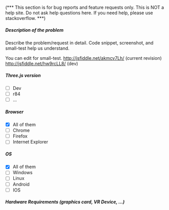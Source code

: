 (*** This section is for bug reports and feature requests only. This is NOT a help site. Do not ask help questions here. If you need help, please use stackoverflow. ***)

##### Description of the problem 

Describe the problem/request in detail.
Code snippet, screenshot, and small-test help us understand.

You can edit for small-test.
http://jsfiddle.net/akmcv7Lh/ (current revision)
http://jsfiddle.net/hw9rcLL8/ (dev)

##### Three.js version

- [ ] Dev
- [ ] r84
- [ ] ...

##### Browser

- [x] All of them
- [ ] Chrome
- [ ] Firefox
- [ ] Internet Explorer

##### OS

- [x] All of them
- [ ] Windows
- [ ] Linux
- [ ] Android
- [ ] IOS

##### Hardware Requirements (graphics card, VR Device, ...)


